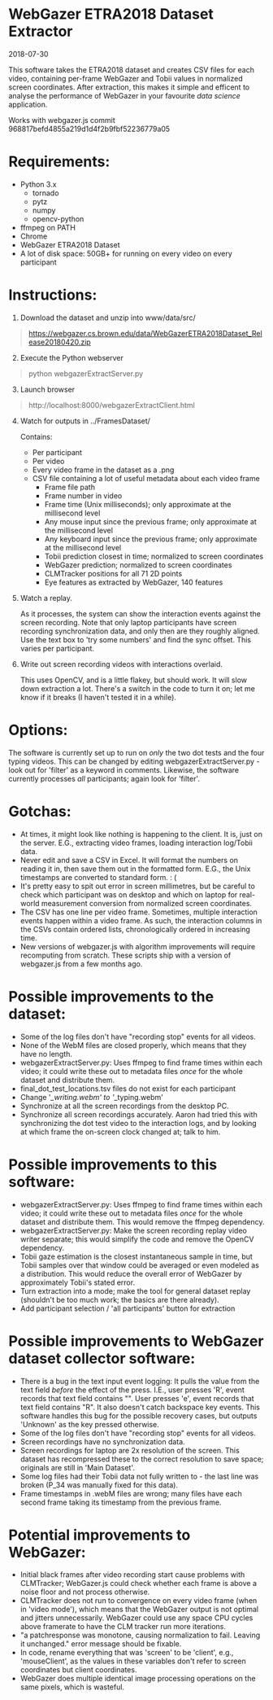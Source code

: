 WebGazer ETRA2018 Dataset Extractor
===================================
2018-07-30

This software takes the ETRA2018 dataset and creates CSV files for each video, containing per-frame WebGazer and Tobii values in normalized screen coordinates.
After extraction, this makes it simple and efficent to analyse the performance of WebGazer in your favourite _data science_ application.

Works with webgazer.js commit 968817befd4855a219d1d4f2b9fbf52236779a05

Requirements:
=============
- Python 3.x
    - tornado
    - pytz
    - numpy
    - opencv-python
- ffmpeg on PATH
- Chrome
- WebGazer ETRA2018 Dataset
- A lot of disk space: 50GB+ for running on every video on every participant


Instructions:
=============
1. Download the dataset and unzip into www/data/src/
> https://webgazer.cs.brown.edu/data/WebGazerETRA2018Dataset_Release20180420.zip

2. Execute the Python webserver
> python webgazerExtractServer.py

3. Launch browser
> http://localhost:8000/webgazerExtractClient.html

4. Watch for outputs in ../FramesDataset/

   Contains:
    - Per participant
    - Per video
    - Every video frame in the dataset as a .png
    - CSV file containing a lot of useful metadata about each video frame
        - Frame file path
        - Frame number in video
        - Frame time (Unix milliseconds); only approximate at the millisecond level
        - Any mouse input since the previous frame; only approximate at the millisecond level
        - Any keyboard input since the previous frame; only approximate at the millisecond level
        - Tobii prediction closest in time; normalized to screen coordinates
        - WebGazer prediction; normalized to screen coordinates
        - CLMTracker positions for all 71 2D points
        - Eye features as extracted by WebGazer, 140 features

5. Watch a replay.

    As it processes, the system can show the interaction events against the screen recording. Note that only laptop participants have screen recording synchronization data, and only then are they roughly aligned. Use the text box to 'try some numbers' and find the sync offset. This varies per participant.

6. Write out screen recording videos with interactions overlaid.

    This uses OpenCV, and is a little flakey, but should work. It will slow down extraction a lot. There's a switch in the code to turn it on; let me know if it breaks (I haven't tested it in a while).


Options:
========
The software is currently set up to run on _only_ the two dot tests and the four typing videos. This can be changed by editing webgazerExtractServer.py - look out for 'filter' as a keyword in comments. Likewise, the software currently processes _all_ participants; again look for 'filter'.


Gotchas:
========
- At times, it might look like nothing is happening to the client. It is, just on the server. E.G., extracting video frames, loading interaction log/Tobii data.
- Never edit and save a CSV in Excel. It will format the numbers on reading it in, then save them out in the formatted form. E.G., the Unix timestamps are converted to standard form. : (
- It's pretty easy to spit out error in screen millimetres, but be careful to check which participant was on desktop and which on laptop for real-world measurement conversion from normalized screen coordinates.
- The CSV has one line per video frame. Sometimes, multiple interaction events happen within a video frame. As such, the interaction columns in the CSVs contain ordered lists, chronologically ordered in increasing time.
- New versions of webgazer.js with algorithm improvements will require recomputing from scratch. These scripts ship with a version of webgazer.js from a few months ago.


Possible improvements to the dataset:
=====================================
- Some of the log files don't have "recording stop" events for all videos.
- None of the WebM files are closed properly, which means that they have no length.
- webgazerExtractServer.py: Uses ffmpeg to find frame times within each video; it could write these out to metadata files _once_ for the whole dataset and distribute them.
- final_dot_test_locations.tsv files do not exist for each participant
- Change '*_writing.webm' to '*_typing.webm'
- Synchronize at all the screen recordings from the desktop PC.
- Synchronize all screen recordings accurately. Aaron had tried this with synchronizing the dot test video to the interaction logs, and by looking at which frame the on-screen clock changed at; talk to him.



Possible improvements to this software:
=======================================
- webgazerExtractServer.py: Uses ffmpeg to find frame times within each video; it could write these out to metadata files _once_ for the whole dataset and distribute them. This would remove the ffmpeg dependency.
- webgazerExtractServer.py: Make the screen recording replay video writer separate; this would simplify the code and remove the OpenCV dependency.
- Tobii gaze estimation is the closest instantaneous sample in time, but Tobii samples over that window could be averaged or even modeled as a distribution. This would reduce the overall error of WebGazer by approximately Tobii's stated error.
- Turn extraction into a mode; make the tool for general dataset replay (shouldn't be too much work; the basics are there already).
- Add participant selection / 'all participants' button for extraction


Possible improvements to WebGazer dataset collector software:
=============================================================
- There is a bug in the text input event logging: It pulls the value from the text field _before_ the effect of the press. I.E., user presses 'R', event records that text field contains "". User presses 'e', event records that text field contains "R". It also doesn't catch backspace key events. This software handles this bug for the possible recovery cases, but outputs 'Unknown' as the key pressed otherwise.
- Some of the log files don't have "recording stop" events for all videos.
- Screen recordings have no synchronization data.
- Screen recordings for laptop are 2x resolution of the screen. This dataset has recompressed these to the correct resolution to save space; originals are still in 'Main Dataset'.
- Some log files had their Tobii data not fully written to - the last line was broken (P_34 was manually fixed for this data).
- Frame timestamps in .webM files are wrong; many files have each second frame taking its timestamp from the previous frame.


Potential improvements to WebGazer:
===================================
- Initial black frames after video recording start cause problems with CLMTracker; WebGazer.js could check whether each frame is above a noise floor and not process otherwise.
- CLMTracker does not run to convergence on every video frame (when in 'video mode'), which means that the WebGazer output is not optimal and jitters unnecessarily. WebGazer could use any space CPU cycles above framerate to have the CLM tracker run more iterations.
- "a patchresponse was monotone, causing normalization to fail. Leaving it unchanged." error message should be fixable.
- In code, rename everything that was 'screen' to be 'client', e.g., 'mouseClient', as the values in these variables don't refer to screen coordinates but client coordinates.
- WebGazer does multiple identical image processing operations on the same pixels, which is wasteful.
